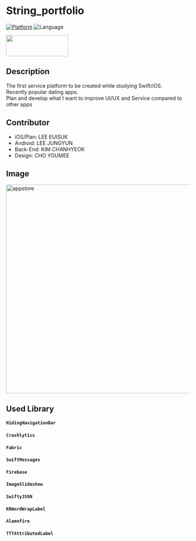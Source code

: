 # String_portfolio
[![Platform](http://img.shields.io/badge/platform-ios-green.svg?style=flat
)](https://developer.apple.com/iphone/index.action)
![Language](https://img.shields.io/badge/language-Swift-brightgreen.svg?style=flat)


<a href="https://itunes.apple.com/kr/app/%EC%8A%A4%ED%8A%B8%EB%A7%81/id1315067148?mt=8" > <img src="https://raw.githubusercontent.com/younatics/MotionBook/master/Images/appstore.png" width="170" height="58"></a>

## Description
  The first service platform to be created while studying Swift/iOS. <br />
  Recently popular dating apps.<br />
  Plan and develop what I want to improve UI/UX and Service compared to other apps<br />
  
## Contributor
- iOS/Plan: LEE EUISUK
- Android: LEE JUNGYUN
- Back-End: KIM CHANHYEOK
- Design: CHO YOUMEE


## Image
<img width="572" alt="appstore" src="https://user-images.githubusercontent.com/20963807/37749853-4d13a1be-2dcd-11e8-9d48-70cb0087e92e.png">

## Used Library 

#### `HidingNavigationBar`

#### `Crashlytics`

#### `Fabric`

#### `SwiftMessages`

#### `Firebase`

#### `ImageSlideshow`

#### `SwiftyJSON`

#### `KRWordWrapLabel`

#### `Alamofire`

#### `TTTAttributedLabel`
